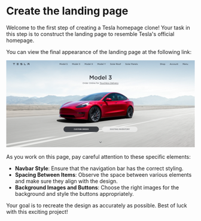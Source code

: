 # Create the landing page

Welcome to the first step of creating a Tesla homepage clone! Your task in this step is to construct the landing page to resemble Tesla's official homepage.

You can view the final appearance of the landing page at the following link:

![Tesla landing page](https://raw.githubusercontent.com/codedamn-projects/tesla-clone/master/designs/preview%20image%20%5BDESKTOP%5D.png)

As you work on this page, pay careful attention to these specific elements:

-   **Navbar Style**: Ensure that the navigation bar has the correct styling.
-   **Spacing Between Items**: Observe the space between various elements and make sure they align with the design.
-   **Background Images and Buttons**: Choose the right images for the background and style the buttons appropriately.

Your goal is to recreate the design as accurately as possible. Best of luck with this exciting project!
